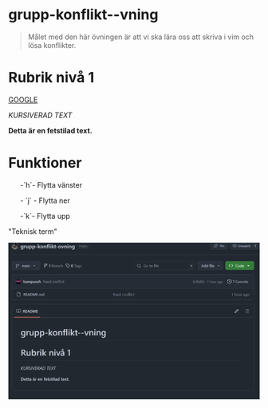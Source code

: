 # grupp-konflikt--vning
> Målet med den här övningen är att vi ska lära oss att skriva i vim och lösa konflikter.
# Rubrik nivå 1

[GOOGLE](https://www.google.se/)

*KURSIVERAD TEXT*

**Detta är en fetstilad text.**
# Funktioner
<ul>-`h`- Flytta vänster</ul>
<ul>- `j` - Flytta ner</ul>
<ul>-`k`- Flytta upp</ul>

<footer>"Teknisk term"</footer>


![Image of the project UI](./imageprojectui.png)

